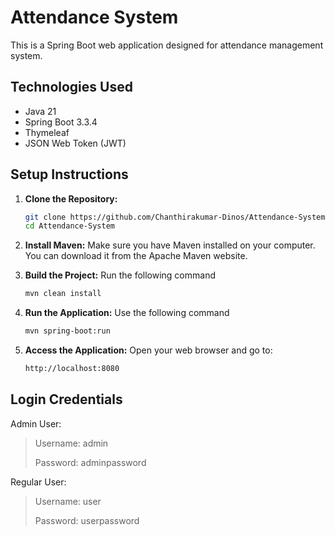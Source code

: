 # Attendance System

This is a Spring Boot web application designed for attendance management system.

## Technologies Used

- Java 21
- Spring Boot 3.3.4
- Thymeleaf
- JSON Web Token (JWT)
## Setup Instructions

1. **Clone the Repository:**
   ```bash
   git clone https://github.com/Chanthirakumar-Dinos/Attendance-System.git
   cd Attendance-System

2. **Install Maven:**
   Make sure you have Maven installed on your computer. You can download it from the Apache Maven website.

3. **Build the Project:** Run the following command
    ```bash
   mvn clean install

4. **Run the Application:** Use the following command
    ```bash
   mvn spring-boot:run
   
5. **Access the Application:** Open your web browser and go to:
   ```bash
   http://localhost:8080

## Login Credentials
Admin User:
> Username: admin
> 
> Password: adminpassword


Regular User:
> Username: user
>
> Password: userpassword

